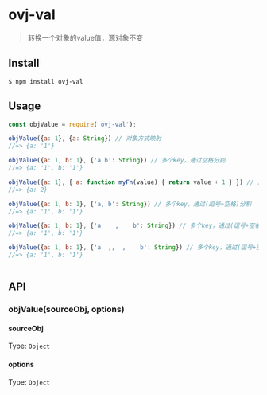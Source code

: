 # ovj-val

> 转换一个对象的value值，源对象不变


## Install

```
$ npm install ovj-val
```


## Usage

```js
const objValue = require('ovj-val');

objValue({a: 1}, {a: String}) // 对象方式映射
//=> {a: '1'}

objValue({a: 1, b: 1}, {'a b': String}) // 多个key，通过空格分割
//=> {a: '1', b: '1'}

objValue({a: 1}, { a: function myFn(value) { return value + 1 } }) // 自定义函数方式
//=> {a: 2}

objValue({a: 1, b: 1}, {'a, b': String}) // 多个key，通过(逗号+空格)分割
//=> {a: '1', b: '1'}

objValue({a: 1, b: 1}, {'a    ,    b': String}) // 多个key，通过(逗号+空格)分割
//=> {a: '1', b: '1'}

objValue({a: 1, b: 1}, {'a  ,,  ,    b': String}) // 多个key，通过(逗号+空格)分割
//=> {a: '1', b: '1'}



```


## API

### objValue(sourceObj, options)

#### sourceObj

Type: `Object`

#### options

Type: `Object`
